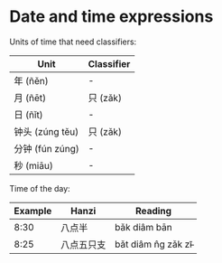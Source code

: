 # Date and time expressions

Units of time that need classifiers:

| Unit            | Classifier |
| --------------- | ---------- |
| 年 (ñěn)        | -          |
| 月 (ñēt)        | 只 (zǎk)   |
| 日 (ñǐt)        | -          |
| 钟头 (zúng těu) | 只 (zǎk)   |
| 分钟 (fún zúng) | -          |
| 秒 (miāu)       | -          |

Time of the day:

| Example | Hanzi      | Reading            |
| ------- | ---------- | ------------------ |
| 8:30    | 八点半     | bǎk diâm bān       |
| 8:25    | 八点五只支 | bǎt diâm n̂g zǎk zī̵ |
